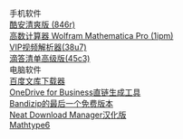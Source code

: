 手机软件
<br><a href="https://fudan.lanzoub.com/ipfXb086vphi">酷安清爽版 (846r)</a>
<br><a href="https://fudan.lanzoub.com/ib3fZ0opunud">高数计算器 Wolfram Mathematica Pro (1ipm)</a>
<br><a href="https://fudan.lanzoub.com/i8PTB04vqtof">VIP视频解析器(38u7)</a>
<br><a href="https://yxssp.lanzoui.com/b646033/?%3E">滴答清单高级版(45c3)</a>
<br>电脑软件
<br><a href="https://fudan.lanzoub.com/iYzZ10jc8f4j">百度文库下载器</a>
<br><a href="https://fudan.lanzoub.com/i7HFS086ykqf">OneDrive for Business直链生成工具</a>
<br><a href="https://fudan.lanzoub.com/i7HFS086ykqf">Bandizip的最后一个免费版本</a>
<br><a href="https://fudan.lanzoub.com/iq5p60oz0nad">Neat Download Manager汉化版</a>
<br><a href="https://fudan.lanzoub.com/iwGe90oz11if">Mathtype6</a>
